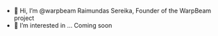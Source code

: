 - 👋 Hi, I’m @warpbeam Raimundas Sereika, Founder of the WarpBeam project
- 👀 I’m interested in ...
Coming soon

<!---
warpbeam/warpbeam is a ✨ special ✨ repository because its `README.md` (this file) appears on your GitHub profile.
You can click the Preview link to take a look at your changes.
--->
